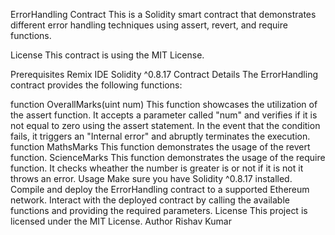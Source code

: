 ErrorHandling Contract
This is a Solidity smart contract that demonstrates different error handling techniques using assert, revert, and require functions.

License
This contract is using the MIT License.

Prerequisites
Remix IDE
Solidity ^0.8.17
Contract Details
The ErrorHandling contract provides the following functions:

 function OverallMarks(uint num)
This function showcases the utilization of the assert function. It accepts a parameter called "num" and verifies if it is not equal to zero using the assert statement. In the event that the condition fails, it triggers an "Internal error" and abruptly terminates the execution.
function MathsMarks
This function demonstrates the usage of the revert function.
ScienceMarks
This function demonstrates the usage of the require function.
It checks wheather the number is greater is or not if it is not it throws an error.
Usage
Make sure you have Solidity ^0.8.17 installed.
Compile and deploy the ErrorHandling contract to a supported Ethereum network.
Interact with the deployed contract by calling the available functions and providing the required parameters.
License
This project is licensed under the MIT License.
Author
Rishav Kumar
